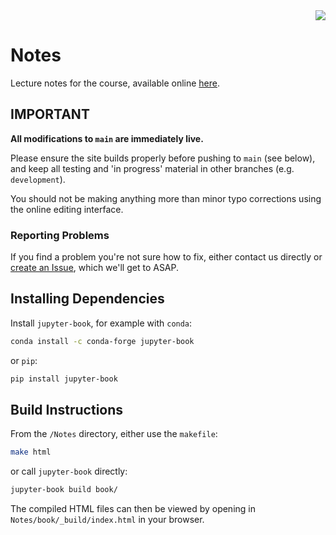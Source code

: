 <div align="right">
<img src="https://github.com/Quantitative-Environmental-Science/Notes/actions/workflows/book.yml/badge.svg">
</div>

# Notes

Lecture notes for the course, available online [here](https://quantitative-environmental-science.github.io/).

## IMPORTANT

**All modifications to `main` are immediately live.**

Please ensure the site builds properly before pushing to `main` (see below), and keep all testing and 'in progress' material in other branches (e.g. `development`).

You should not be making anything more than minor typo corrections using the online editing interface.

### Reporting Problems

If you find a problem you're not sure how to fix, either contact us directly or [create an Issue](https://github.com/Quantitative-Environmental-Science/Notes/issues/new/choose), which we'll get to ASAP.

## Installing Dependencies

Install `jupyter-book`, for example with `conda`:

```bash
conda install -c conda-forge jupyter-book
```

or `pip`:

```bash
pip install jupyter-book
```

## Build Instructions

From the `/Notes` directory, either use the `makefile`:

```bash
make html
```

or call `jupyter-book` directly:

```bash
jupyter-book build book/
```

The compiled HTML files can then be viewed by opening in `Notes/book/_build/index.html` in your browser.
